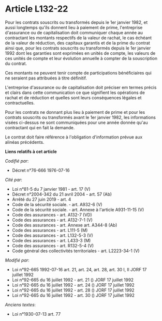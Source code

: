 # Article L132-22

Pour les contrats souscrits ou transformés depuis le 1er janvier 1982, et aussi longtemps qu'ils donnent lieu à paiement de
prime, l'entreprise d'assurance ou de capitalisation doit communiquer chaque année au contractant les montants respectifs de
la valeur de rachat, le cas échéant de la valeur de réduction, des capitaux garantis et de la prime du contrat ainsi que,
pour les contrats souscrits ou transformés depuis le 1er janvier 1992 dont les garanties sont exprimées en unités de compte,
les valeurs de ces unités de compte et leur évolution annuelle à compter de la souscription du contrat.

Ces montants ne peuvent tenir compte de participations bénéficiaires qui ne seraient pas attribuées à titre définitif.

L'entreprise d'assurance ou de capitalisation doit préciser em termes précis et clairs dans cette communication ce que
signifient les opérations de rachat et de réduction et quelles sont leurs conséquences légales et contractuelles.

Pour les contrats ne donnant plus lieu à paiement de prime et pour les contrats souscrits ou transformés avant le 1er janvier
1982, les informations visées ci-dessus ne sont communiquées pour une année donnée qu'au contractant qui en fait la demande.

Le contrat doit faire référence à l'obligation d'information prévue aux alinéas précédents.

**Liens relatifs à cet article**

_Codifié par_:

  - Décret n°76-666 1976-07-16

_Cité par_:

  - Loi n°81-5 du 7 janvier 1981 - art. 17 (V)
  - Décret n°2004-342 du 21 avril 2004 - art. 57 (Ab)
  - Arrêté du 27 juin 2019 - art. 4
  - Code de la sécurité sociale. - art. A932-6 (V)
  - Code de la sécurité sociale. - art. Annexe à l'article A931-11-15 (V)
  - Code des assurances - art. A132-7 (VD)
  - Code des assurances - art. A132-7-1 (V)
  - Code des assurances - art. Annexe art. A344-8 (Ab)
  - Code des assurances - art. L111-5 (M)
  - Code des assurances - art. L132-5-3 (V)
  - Code des assurances - art. L433-3 (M)
  - Code des assurances - art. R132-5-4 (V)
  - Code général des collectivités territoriales - art. L2223-34-1 (V)

_Modifié par_:

  - Loi n°92-665 1992-07-16 art. 21, art. 24, art. 28, art. 30 I, II JORF 17 juillet 1992
  - Loi n°92-665 du 16 juillet 1992 - art. 21 () JORF 17 juillet 1992
  - Loi n°92-665 du 16 juillet 1992 - art. 24 () JORF 17 juillet 1992
  - Loi n°92-665 du 16 juillet 1992 - art. 28 () JORF 17 juillet 1992
  - Loi n°92-665 du 16 juillet 1992 - art. 30 () JORF 17 juillet 1992

_Anciens textes_:

  - Loi n°1930-07-13 art. 77
